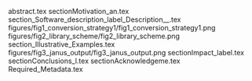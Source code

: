 abstract.tex
sectionMotivation_an.tex
section_Software_description_label_Description__.tex
figures/fig1_conversion_strategy1/fig1_conversion_strategy1.png
figures/fig2_library_scheme/fig2_library_scheme.png
section_Illustrative_Examples.tex
figures/fig3_janus_output/fig3_janus_output.png
sectionImpact_label.tex
sectionConclusions_l.tex
sectionAcknowledgeme.tex
Required_Metadata.tex